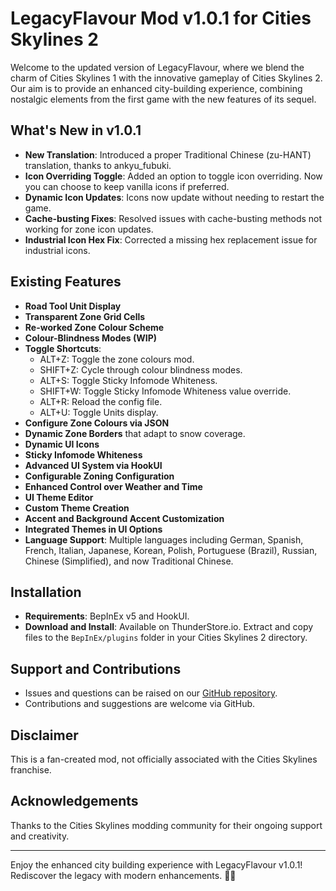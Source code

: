 ﻿# LegacyFlavour Mod v1.0.1 for Cities Skylines 2

Welcome to the updated version of LegacyFlavour, where we blend the charm of Cities Skylines 1 with the innovative gameplay of Cities Skylines 2. Our aim is to provide an enhanced city-building experience, combining nostalgic elements from the first game with the new features of its sequel.

## What's New in v1.0.1

- **New Translation**: Introduced a proper Traditional Chinese (zu-HANT) translation, thanks to ankyu_fubuki.
- **Icon Overriding Toggle**: Added an option to toggle icon overriding. Now you can choose to keep vanilla icons if preferred.
- **Dynamic Icon Updates**: Icons now update without needing to restart the game.
- **Cache-busting Fixes**: Resolved issues with cache-busting methods not working for zone icon updates.
- **Industrial Icon Hex Fix**: Corrected a missing hex replacement issue for industrial icons.

## Existing Features

- **Road Tool Unit Display**
- **Transparent Zone Grid Cells**
- **Re-worked Zone Colour Scheme**
- **Colour-Blindness Modes (WIP)**
- **Toggle Shortcuts**: 
  - ALT+Z: Toggle the zone colours mod.
  - SHIFT+Z: Cycle through colour blindness modes.
  - ALT+S: Toggle Sticky Infomode Whiteness.
  - SHIFT+W: Toggle Sticky Infomode Whiteness value override.
  - ALT+R: Reload the config file.
  - ALT+U: Toggle Units display.
- **Configure Zone Colours via JSON**
- **Dynamic Zone Borders** that adapt to snow coverage.
- **Dynamic UI Icons**
- **Sticky Infomode Whiteness**
- **Advanced UI System via HookUI**
- **Configurable Zoning Configuration**
- **Enhanced Control over Weather and Time**
- **UI Theme Editor**
- **Custom Theme Creation**
- **Accent and Background Accent Customization**
- **Integrated Themes in UI Options**
- **Language Support**: Multiple languages including German, Spanish, French, Italian, Japanese, Korean, Polish, Portuguese (Brazil), Russian, Chinese (Simplified), and now Traditional Chinese.

## Installation

- **Requirements**: BepInEx v5 and HookUI.
- **Download and Install**: Available on ThunderStore.io. Extract and copy files to the `BepInEx/plugins` folder in your Cities Skylines 2 directory.

## Support and Contributions

- Issues and questions can be raised on our [GitHub repository](https://github.com/Cities2Modding/LegacyFlavour).
- Contributions and suggestions are welcome via GitHub.

## Disclaimer

This is a fan-created mod, not officially associated with the Cities Skylines franchise.

## Acknowledgements

Thanks to the Cities Skylines modding community for their ongoing support and creativity.

---

Enjoy the enhanced city building experience with LegacyFlavour v1.0.1! Rediscover the legacy with modern enhancements. 🌃🌉